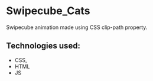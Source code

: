 # Swipecube_Cats

Swipecube animation made using CSS clip-path property.

## Technologies used:
* CSS,
* HTML
* JS